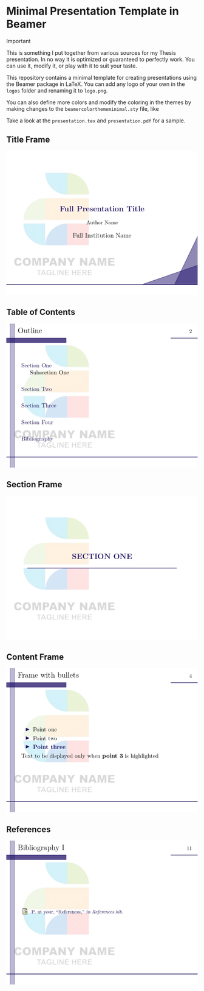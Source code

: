 # Minimal Presentation Template in Beamer

>[!Important]
>This is something I put together from various sources for my Thesis presentation. In no way it is optimized or guaranteed to perfectly work. You can use it, modify it, or play with it to suit your taste.

This repository contains a minimal template for creating presentations using the Beamer package in LaTeX.  You can add any logo of your own in the `logos` folder and renaming it to `logo.png`.

You can also define more colors and modify the coloring in the themes by making changes to the `beamercolorthememinimal.sty` file, like 

Take a look at the `presentation.tex` and `presentation.pdf` for a sample.

## Title Frame
![title](PDF_Pages/presentation_page-0001.jpg)

## Table of Contents
![toc](PDF_Pages/presentation_page-0002.jpg)

## Section Frame
![section](PDF_Pages/presentation_page-0003.jpg)

## Content Frame
![content](PDF_Pages/presentation_page-0006.jpg)

## References 
![references](PDF_Pages/presentation_page-0013.jpg)
